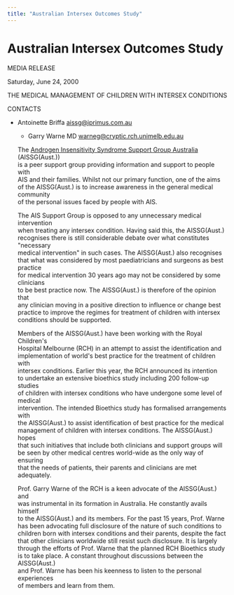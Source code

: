 ```yaml
---
title: "Australian Intersex Outcomes Study"
---
```


# Australian Intersex Outcomes Study

  
  


MEDIA RELEASE

  
  


Saturday, June 24, 2000

  
  


THE MEDICAL MANAGEMENT OF CHILDREN WITH INTERSEX CONDITIONS

  
  


CONTACTS 

  
  


  


  * Antoinette Briffa <A HREF="mailto:aissg@iprimus.com.au">aissg@iprimus.com.au</A>  
      * Garry Warne MD <A HREF="mailto:warneg@cryptic.rch.unimelb.edu.au">warneg@cryptic.rch.unimelb.edu.au</A>  
        </UL>  
  
        The <A HREF="http://www.geocities.com/aissg/" TARGET="_top">Androgen Insensitivity Syndrome Support Group Australia</A> (AISSG(Aust.))  
        is a peer support group providing information and support to people with  
        AIS and their families. Whilst not our primary function, one of the aims  
        of the AISSG(Aust.) is to increase awareness in the general medical community  
        of the personal issues faced by people with AIS.
        
  
  
        The AIS Support Group is opposed to any unnecessary medical intervention  
        when treating any intersex condition. Having said this, the AISSG(Aust.)  
        recognises there is still considerable debate over what constitutes "necessary  
        medical intervention" in such cases. The AISSG(Aust.) also recognises  
        that what was considered by most paediatricians and surgeons as best practice  
        for medical intervention 30 years ago may not be considered by some clinicians  
        to be best practice now. The AISSG(Aust.) is therefore of the opinion that  
        any clinician moving in a positive direction to influence or change best  
        practice to improve the regimes for treatment of children with intersex  
        conditions should be supported.
        
  
  
        Members of the AISSG(Aust.) have been working with the Royal Children's  
        Hospital Melbourne (RCH) in an attempt to assist the identification and  
        implementation of world's best practice for the treatment of children with  
        intersex conditions. Earlier this year, the RCH announced its intention  
        to undertake an extensive bioethics study including 200 follow-up studies  
        of children with intersex conditions who have undergone some level of medical  
        intervention. The intended Bioethics study has formalised arrangements with  
        the AISSG(Aust.) to assist identification of best practice for the medical  
        management of children with intersex conditions. The AISSG(Aust.) hopes  
        that such initiatives that include both clinicians and support groups will  
        be seen by other medical centres world-wide as the only way of ensuring  
        that the needs of patients, their parents and clinicians are met adequately.  
        
        
  
  
        Prof. Garry Warne of the RCH is a keen advocate of the AISSG(Aust.) and  
        was instrumental in its formation in Australia. He constantly avails himself  
        to the AISSG(Aust.) and its members. For the past 15 years, Prof. Warne  
        has been advocating full disclosure of the nature of such conditions to  
        children born with intersex conditions and their parents, despite the fact  
        that other clinicians worldwide still resist such disclosure. It is largely  
        through the efforts of Prof. Warne that the planned RCH Bioethics study  
        is to take place. A constant throughout discussions between the AISSG(Aust.)  
        and Prof. Warne has been his keenness to listen to the personal experiences  
        of members and learn from them.